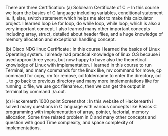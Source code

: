 There are three Certification:
(a) Sololearn Certificate of C :- 
    In this course we learn the basics of C language including variables, conditional statement 
    ie. if, else, switch statement which helps me alot to make this calculator project.
    I learned loop i.e for loop, do while loop, while loop, which is also a very important concept.
    I also learned many other important concepts including array, struct, detailed about header files,
    and a huge knowledge of memory allocation and exceptional handling concept.
    
(b) Cisco NDG linux Certificate :
    In this course i learned the basics of Linux Operating system. I already had practical knowledge of 
    linux O.S because i used approx three years, but now happy to have also the theoretical knowledge 
    of Linux with implementation. I learned in this course to run Terminal, and many commands for the 
    linux like, mv command for move, cp command for copy, rm for remove, cd foldername to enter the directory,
    cd .. to go back to previous directory and many more implementations like for running .c file,
    we use gcc filename.c, then we can get the output in terminal by command ./a.out.

(c) Hackerearth 1000 point Screenshot :
    In this website of Hackerearth i solved many questions in C language with various concepts like
    Basics C programming with implementation of array, pointer, factorial, memory allocation, 
    Some time related problem in C and many other concepts and question with good Time complexity,
    and space complexity of implementations.
